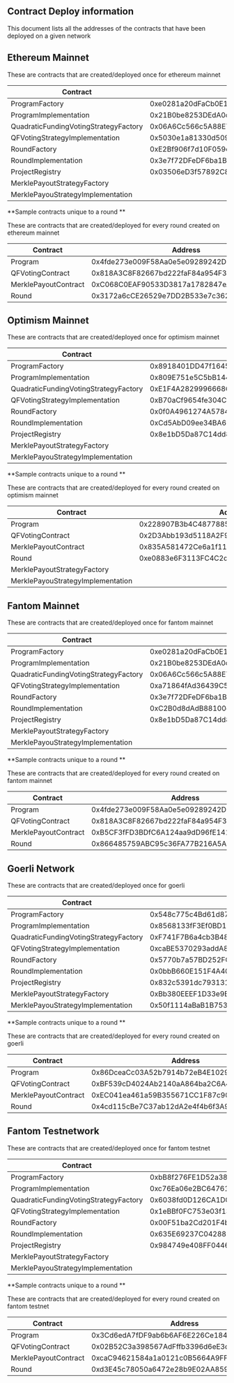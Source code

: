 ## Contract Deploy information

This document lists all the addresses of the contracts that have been deployed on a given network

## Ethereum Mainnet

These are contracts that are created/deployed once for ethereum mainnet

| Contract                              | Address                                    |
|---------------------------------------|--------------------------------------------|
| ProgramFactory                        | 0xe0281a20dFaCb0E179E6581c33542bC533DdC4AB |
| ProgramImplementation                 | 0x21B0be8253DEdA0d2d8f010d06ED86093d52359b |
| QuadraticFundingVotingStrategyFactory | 0x06A6Cc566c5A88E77B1353Cdc3110C2e6c828e38 |
| QFVotingStrategyImplementation        | 0x5030e1a81330d5098473E8d309E116C2792202eB |
| RoundFactory                          | 0xE2Bf906f7d10F059cE65769F53fe50D8E0cC7cBe |
| RoundImplementation                   | 0x3e7f72DFeDF6ba1BcBFE77A94a752C529Bb4429E |
| ProjectRegistry                       | 0x03506eD3f57892C85DB20C36846e9c808aFe9ef4 |
| MerklePayoutStrategyFactory           |  |
| MerklePayouStrategyImplementation     |  |

**Sample contracts unique to a round **

These are contracts that are created/deployed for every round created on ethereum mainnet

| Contract                              | Address                                    |
|---------------------------------------|--------------------------------------------|
| Program                               | 0x4fde273e009F58Aa0e5e09289242D5336FD18ad1 |
| QFVotingContract                      | 0x818A3C8F82667bd222faF84a954F35d2b0Eb6a78 |
| MerklePayoutContract                  | 0xC068C0EAF90533D3817a1782847eAA6719ABB6c7 |
| Round                                 | 0x3172a6cCE26529e7DD2B533e7c3622a0b544f349 |

## Optimism Mainnet

These are contracts that are created/deployed once for optimism mainnet

| Contract                              | Address                                    |
|---------------------------------------|--------------------------------------------|
| ProgramFactory                        | 0x8918401DD47f1645fF1111D8E513c0404b84d5bB |
| ProgramImplementation                 | 0x809E751e5C5bB1446e9ab2Ac37c687a35DE53BC6 |
| QuadraticFundingVotingStrategyFactory | 0xE1F4A28299966686c689223Ee7803258Dbde0942 |
| QFVotingStrategyImplementation        | 0xB70aCf9654fe304CfE24ee2fA9302a987d22c31e |
| RoundFactory                          | 0x0f0A4961274A578443089D06AfB9d1fC231A5a4D |
| RoundImplementation                   | 0xCd5AbD09ee34BA604795F7f69413caf20ee0Ab60 |
| ProjectRegistry                       | 0x8e1bD5Da87C14dd8e08F7ecc2aBf9D1d558ea174 |
| MerklePayoutStrategyFactory           |  |
| MerklePayouStrategyImplementation     |  |

**Sample contracts unique to a round **

These are contracts that are created/deployed for every round created on optimism mainnet

| Contract                              | Address                                    |
|---------------------------------------|--------------------------------------------|
| Program                               | 0x228907B3b4C4877885320654b98465daF62C3766 |
| QFVotingContract                      | 0x2D3Abb193d5118A2F96004A9316830d9E96f44Aa |
| MerklePayoutContract                  | 0x835A581472Ce6a1f1108d9484567a2162C9959C8 |
| Round                                 | 0xe0883e6F3113FC4C2d9539b9eE1659E59531e312 |
| MerklePayoutStrategyFactory           |  |
| MerklePayouStrategyImplementation     |  |

## Fantom Mainnet

These are contracts that are created/deployed once for fantom mainnet

| Contract                              | Address                                    |
|---------------------------------------|--------------------------------------------|
| ProgramFactory                        | 0xe0281a20dFaCb0E179E6581c33542bC533DdC4AB |
| ProgramImplementation                 | 0x21B0be8253DEdA0d2d8f010d06ED86093d52359b |
| QuadraticFundingVotingStrategyFactory | 0x06A6Cc566c5A88E77B1353Cdc3110C2e6c828e38 |
| QFVotingStrategyImplementation        | 0xa71864fAd36439C50924359ECfF23Bb185FFDf21 |
| RoundFactory                          | 0x3e7f72DFeDF6ba1BcBFE77A94a752C529Bb4429E |
| RoundImplementation                   | 0xC2B0d8dAdB88100d8509534BB8B5778d1901037d |
| ProjectRegistry                       | 0x8e1bD5Da87C14dd8e08F7ecc2aBf9D1d558ea174 |
| MerklePayoutStrategyFactory           |  |
| MerklePayouStrategyImplementation     |  |

**Sample contracts unique to a round **

These are contracts that are created/deployed for every round created on fantom mainnet

| Contract                              | Address                                    |
|---------------------------------------|--------------------------------------------|
| Program                               | 0x4fde273e009F58Aa0e5e09289242D5336FD18ad1 |
| QFVotingContract                      | 0x818A3C8F82667bd222faF84a954F35d2b0Eb6a78 |
| MerklePayoutContract                  | 0xB5CF3fFD3BDfC6A124aa9dD96fE14118Ed8083e5 |
| Round                                 | 0x866485759ABC95c36FA77B216A5AdbA4275a14aB |

## Goerli Network

These are contracts that are created/deployed once for goerli

| Contract                              | Address                                    |
|---------------------------------------|--------------------------------------------|
| ProgramFactory                        | 0x548c775c4Bd61d873a445ee4E769cf1A18d60eA9 |
| ProgramImplementation                 | 0x8568133fF3Ef0BD108868278Cb2a516Eaa3B8ABf |
| QuadraticFundingVotingStrategyFactory | 0xF741F7B6a4cb3B4869B2e2C01aB70A12575B53Ab |
| QFVotingStrategyImplementation        | 0xcaBE5370293addA85e961bc46fE5ec6D3c6aab28 |
| RoundFactory                          | 0x5770b7a57BD252FC4bB28c9a70C9572aE6400E48 |
| RoundImplementation                   | 0x0bbB660E151F4A404AA5692445465291A95400C4 |
| ProjectRegistry                       | 0x832c5391dc7931312CbdBc1046669c9c3A4A28d5 |
| MerklePayoutStrategyFactory           | 0xBb380EEEF1D33e9B993CEDbb77A6753EbA0d2F9f |
| MerklePayouStrategyImplementation     | 0x50f1114aBaB1B753E21e326Bb27D26b17b6284A3 |

**Sample contracts unique to a round **

These are contracts that are created/deployed for every round created on goerli

| Contract                              | Address                                    |
|---------------------------------------|--------------------------------------------|
| Program                               | 0x86DceaCc03A52b7914b72eB4E10290f72BD99e68 |
| QFVotingContract                      | 0xBF539cD4024Ab2140aA864ba2C6A430201b19318 |
| MerklePayoutContract                  | 0xEC041ea461a59B355671CC1F87c904519375A6FD |
| Round                                 | 0x4cd115cBe7C37ab12dA2e4f4b6f3A9AdF3c26701 |


## Fantom Testnetwork

These are contracts that are created/deployed once for fantom testnet

| Contract                              | Address                                    |
|---------------------------------------|--------------------------------------------|
| ProgramFactory                        | 0xbB8f276FE1D52a38FbED8845bCefb9A23138Af92 |
| ProgramImplementation                 | 0xc76Ea06e2BC6476178e40E2B40bf5C6Bf3c40EF6 |
| QuadraticFundingVotingStrategyFactory | 0x6038fd0D126CA1D0b2eA8897a06575100f7b16C2 |
| QFVotingStrategyImplementation        | 0x1eBBf0FC753e03f13Db456A3686523Fc589E4f67 |
| RoundFactory                          | 0x00F51ba2Cd201F4bFac0090F450de0992a838762 |
| RoundImplementation                   | 0x635E69237C0428861EC8c5D8083e9616022c89Ea |
| ProjectRegistry                       | 0x984749e408FF0446d8ADaf20E293F2F299396631 |
| MerklePayoutStrategyFactory           |  |
| MerklePayouStrategyImplementation     |  |

**Sample contracts unique to a round **

These are contracts that are created/deployed for every round created on fantom testnet

| Contract                              | Address                                    |
|---------------------------------------|--------------------------------------------|
| Program                               | 0x3Cd6edA7fDF9ab6b6AF6E226Ce184569C5DF8Ae5 |
| QFVotingContract                      | 0x02B52C3a398567AdFffb3396d6eE3d3c2bff37fE |
| MerklePayoutContract                  | 0xcaC94621584a1a0121c0B5664A9FFB0B86588B8a |
| Round                                 | 0xd3E45c78050a6472e28b9E02AA8596F7868e63d6 |
